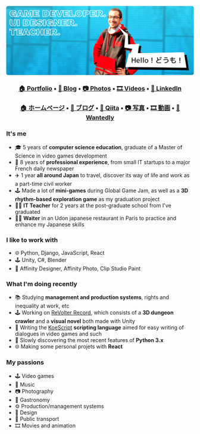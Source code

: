 ![Header](header.png)

<h3 align="center"><b><a href="https://michaelhubert.me/">🏠 Portfolio</a></b> • <b><a href="https://blog.michaelhubert.me/">📰 Blog</a></b> • <b><a href="https://www.flickr.com/people/komanaki/">📷 Photos</a></b> • <b><a href="https://vimeo.com/michaelhubert">🎞️ Videos</a></b> • <b><a href="https://www.linkedin.com/in/michaelhubertme/">👔 LinkedIn</a></b></h3>
<h3 align="center"><b><a href="https://michaelhubert.me/jp/">🏠 ホームページ</a></b> • <b><a href="https://blog.michaelhubert.me/">📰 ブログ</a></b> • <b><a href="https://qiita.com/komanaki">📰 Qiita</a></b> • <b><a href="https://www.flickr.com/people/komanaki/">📷 写真</a></b> • <b><a href="https://vimeo.com/michaelhubert">🎞️ 動画</a></b> • <b><a href="https://www.wantedly.com/id/michaelhubert">👔 Wantedly</a></b></h3>

### It's me

* 🎓 5 years of **computer science education**, graduate of a Master of Science in video games development
* 🏢 8 years of **professional experience**, from small IT startups to a major French daily newspaper
* ✈️ 1 year **all around Japan** to travel, discover its way of life and work as a part-time civil worker
* 🕹️ Made a lot of **mini-games** during Global Game Jam, as well as a **3D rhythm-based exploration game** as my graduation project
* 👨‍🏫 **IT Teacher** for 2 years at the post-graduate school from I've graduated
* 👨‍🍳 **Waiter** in an Udon japanese restaurant in Paris to practice and enhance my Japanese skills

### I like to work with

* 🌐 Python, Django, JavaScript, React
* 🕹️ Unity, C#, Blender
* 🎨 Affinity Designer, Affinity Photo, Clip Studio Paint

### What I'm doing recently

* 📚 Studying **management and production systems**, rights and inequality at work, etc
* 🕹️ Working on [ReVolter Record](https://www.michaelhubert.me/revolter-record/), which consists of a **3D dungeon crawler** and a **visual novel** both made with Unity
* 💬 Writing the [KoeScript](https://github.com/komanaki/koescript) **scripting language** aimed for easy writing of dialogues in video games and such
* 🐍 Slowly discovering the most recent features of **Python 3.x**
* 🌐 Making some personal projets with **React**

### My passions

* 🕹️ Video games
* 🎵 Music
* 📷 Photography
* 🍜 Gastronomy
* ⚙️ Production/management systems
* 🎨 Design
* 🚆 Public transport
* 🎞️ Movies and animation
